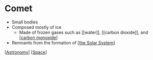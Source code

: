 # Comet

- Small bodies
- Composed mostly of ice
  - Made of frozen gases such as [[water]], [[carbon dioxide]], and [[carbon monoxide]]
- Remnants from the formation of [[the Solar System]]

[[Astronomy]] [[Space]]

[//begin]: # "Autogenerated link references for markdown compatibility"
[carbon monoxide]: carbon-monoxide "Carbon Monoxide"
[the Solar System]: the-solar-system "The Solar System"
[Astronomy]: astronomy "Astronomy"
[Space]: space "Space"
[//end]: # "Autogenerated link references"